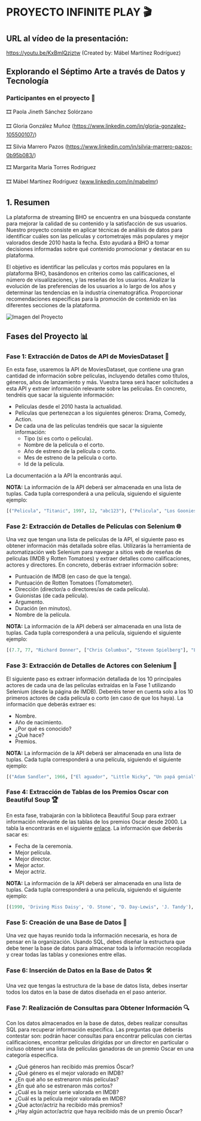 # **PROYECTO INFINITE PLAY** 🎬

## **URL al vídeo de la presentación:**

https://youtu.be/KxBmlQzjztw (Created by: Mábel Martínez Rodríguez)

## **Explorando el Séptimo Arte a través de Datos y Tecnología**
### **Participantes en el proyecto** 📝

🎞 Paola Jineth Sánchez Solórzano

🎞 Gloria González Muñoz (https://www.linkedin.com/in/gloria-gonzalez-105500107/)

🎞 Silvia Marrero Pazos (https://www.linkedin.com/in/silvia-marrero-pazos-0b95b083/)

🎞 Margarita María Torres Rodriguez

🎞 Mábel Martínez Rodríguez (www.linkedin.com/in/mabelmr)

## **1. Resumen**
La plataforma de streaming BHO se encuentra en una búsqueda constante para mejorar la calidad de su contenido y la satisfacción de sus usuarios. Nuestro proyecto consiste en aplicar técnicas de análisis de datos para identificar cuáles son las películas y cortometrajes más populares y mejor valorados desde 2010 hasta la fecha. Esto ayudará a BHO a tomar decisiones informadas sobre qué contenido promocionar y destacar en su plataforma.

El objetivo es identificar las películas y cortos más populares en la plataforma BHO, basándonos en criterios como las calificaciones, el número de visualizaciones, y las reseñas de los usuarios. Analizar la evolución de las preferencias de los usuarios a lo largo de los años y determinar las tendencias en la industria cinematográfica. Proporcionar recomendaciones específicas para la promoción de contenido en las diferentes secciones de la plataforma.

![Imagen del Proyecto](ruta/a/tu/imagen.png)

## **Fases del Proyecto** 📊

### **Fase 1: Extracción de Datos de API de MoviesDataset** 🎥

En esta fase, usaremos la API de MoviesDataset, que contiene una gran cantidad de información sobre películas, incluyendo detalles como títulos, géneros, años de lanzamiento y más. Vuestra tarea será hacer solicitudes a esta API y extraer información relevante sobre las películas. En concreto, tendréis que sacar la siguiente información:

- Películas desde el 2010 hasta la actualidad.
- Películas que pertenezcan a los siguientes géneros: Drama, Comedy, Action.
- De cada una de las películas tendréis que sacar la siguiente información:
  - Tipo (si es corto o película).
  - Nombre de la película o el corto.
  - Año de estreno de la película o corto.
  - Mes de estreno de la película o corto.
  - Id de la película.

La documentación a la API la encontrarás aquí.

**NOTA:** La información de la API deberá ser almacenada en una lista de tuplas. Cada tupla corresponderá a una película, siguiendo el siguiente ejemplo:

```python
[("Pelicula", "Titanic", 1997, 12, "abc123"), ("Pelicula", "Los Goonies", 1985, 6, "abc456"), ...]
```

### **Fase 2: Extracción de Detalles de Películas con Selenium** 🌐

Una vez que tengan una lista de películas de la API, el siguiente paso es obtener información más detallada sobre ellas. Utilizarás la herramienta de automatización web Selenium para navegar a sitios web de reseñas de películas (IMDB y Rotten Tomatoes) y extraer detalles como calificaciones, actores y directores. En concreto, deberás extraer información sobre:

- Puntuación de IMDB (en caso de que la tenga).
- Puntuación de Rotten Tomatoes (Tomatometer).
- Dirección (director/a o directores/as de cada película).
- Guionistas (de cada película).
- Argumento.
- Duración (en minutos).
- Nombre de la película.

**NOTA:** La información de la API deberá ser almacenada en una lista de tuplas. Cada tupla corresponderá a una película, siguiendo el siguiente ejemplo:

```python
[(7.7, 77, "Richard Donner", ["Chris Columbus", "Steven Spielberg"], "Los Goonies son un grupo de amigos que viven en Goon Docks, Astoria, pero sus casas han sido compradas y van a ser demolidas. Sin embargo, vivirán su última aventura en busca de un tesoro que pueda salvar el barrio.", "Aventura", "1h 54min", "Los Goonies"), ...]
```

### **Fase 3: Extracción de Detalles de Actores con Selenium** 👥

El siguiente paso es extraer información detallada de los 10 principales actores de cada una de las películas extraídas en la Fase 1 utilizando Selenium (desde la página de IMDB). Deberéis tener en cuenta solo a los 10 primeros actores de cada película o corto (en caso de que los haya). La información que deberás extraer es:

- Nombre.
- Año de nacimiento.
- ¿Por qué es conocido?
- ¿Qué hace?
- Premios.

**NOTA:** La información de la API deberá ser almacenada en una lista de tuplas. Cada tupla corresponderá a una película, siguiendo el siguiente ejemplo:

```python
[("Adam Sandler", 1966, ["El aguador", "Little Nicky", "Un papá genial", "El chico ideal"], ["Reparto", "Producción", "Guion"], ["American Comedy Awards, USA", "Annie Awards"]), ...]
```

### **Fase 4: Extracción de Tablas de los Premios Oscar con Beautiful Soup** 🏆

En esta fase, trabajarán con la biblioteca Beautiful Soup para extraer información relevante de las tablas de los premios Oscar desde 2000. La tabla la encontrarás en el siguiente [enlace](https://www.example.com). La información que deberás sacar es:

- Fecha de la ceremonia.
- Mejor película.
- Mejor director.
- Mejor actor.
- Mejor actriz.

**NOTA:** La información de la API deberá ser almacenada en una lista de tuplas. Cada tupla corresponderá a una película, siguiendo el siguiente ejemplo:

```python
[(1990, 'Driving Miss Daisy', 'O. Stone', "D. Day-Lewis", 'J. Tandy'), ...]
```

### **Fase 5: Creación de una Base de Datos** 💾

Una vez que hayas reunido toda la información necesaria, es hora de pensar en la organización. Usando SQL, debes diseñar la estructura que debe tener la base de datos para almacenar toda la información recopilada y crear todas las tablas y conexiones entre ellas.

### **Fase 6: Inserción de Datos en la Base de Datos** 🛠️

Una vez que tengas la estructura de la base de datos lista, debes insertar todos los datos en la base de datos diseñada en el paso anterior.

### **Fase 7: Realización de Consultas para Obtener Información** 🔍

Con los datos almacenados en la base de datos, debes realizar consultas SQL para recuperar información específica. Las preguntas que deberás contestar son: podrán hacer consultas para encontrar películas con ciertas calificaciones, encontrar películas dirigidas por un director en particular o incluso obtener una lista de películas ganadoras de un premio Oscar en una categoría específica.

- ¿Qué géneros han recibido más premios Óscar?
- ¿Qué género es el mejor valorado en IMDB?
- ¿En qué año se estrenaron más películas?
- ¿En qué año se estrenaron más cortos?
- ¿Cuál es la mejor serie valorada en IMDB?
- ¿Cuál es la película mejor valorada en IMDB?
- ¿Qué actor/actriz ha recibido más premios?
- ¿Hay algún actor/actriz que haya recibido más de un premio Óscar?

